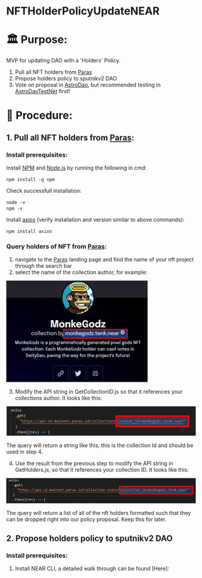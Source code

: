 # NFTHolderPolicyUpdateNEAR
# 🏛️ Purpose:

MVP for updating DAO with a 'Holders' Policy.
1. Pull all NFT holders from [Paras]
2. Propose holders policy to sputnikv2 DAO
3. Vote on proposal in [AstroDao], but recommended testing in [AstroDaoTestNet] first!

# 📘 Procedure:
## 1. Pull all NFT holders from [Paras]:
### Install prerequisites:
 Install [NPM] and [Node.js] by running the following in cmd:
 
    npm install -g npm
    
 Check successfull installation:

    node -v
    npm -v

Install [axios] (verify installation and version similar to above commands):

    npm install axios

### Query holders of NFT from [Paras]:
1. navigate to the [Paras] landing page and find the name of your nft project through the search bar
2. select the name of the collection author, for example:

![CollAuthor]

3. Modify the API string in GetCollectionID.js so that it references your collections author. It looks like this:

![APIStringColl]

   The query will return a string like this, this is the collection Id and should be used in step 4.
 
4. Use the result from the previous step to modify the API string in GetHolders.js, so that it references your collection ID. It looks like this:

![APIStringHolders]

   The query will return a list of all of the nft holders formatted such that they can be dropped right into our policy proposal.  Keep this for later.

## 2. Propose holders policy to sputnikv2 DAO
### Install prerequisites:
1. Install NEAR CLI, a detailed walk through can be found [Here]:
 
[Paras]: https://paras.id/
[AstroDao]: https://astrodao.com/
[AstroDaoTestNet]: https://testnet.app.astrodao.com/my/feed
[NPM]: https://docs.npmjs.com/downloading-and-installing-node-js-and-npm
[Node.js]: https://nodejs.dev/download/package-manager/
[axios]: https://www.npmjs.com/package/axios
[CollAuthor]: https://github.com/OllieMurray/NFTHolderPolicyUpdateNEAR/blob/main/MonkeyGodImage.png "Collection Author"
[APIStringColl]: https://github.com/OllieMurray/NFTHolderPolicyUpdateNEAR/blob/main/CollectionIDAPI.png "API String"
[APIStringHolders]: https://github.com/OllieMurray/NFTHolderPolicyUpdateNEAR/blob/main/HoldersAPI.png "API String"
